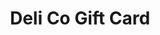 ---
handle: "deli_co_gift_card"
title: "Deli Co Gift Card"
vendor: ""
type: ""
tags: ""
published: ""
options: 
    number: 1
option1_name: "amount"
option1_value: "100"
option2_name: ""
option2_value: ""
option3_name: ""
option3_value: ""
variant_sku: "giftcard_100"
variant_grams: ""
variant_inventory_tracker: ""
variant_inventory_qty: ""
variant_inventory_policy: ""
variant_fulfillment_service: ""
variant_price: "100"
variant_compare_at_price: ""
variant_requires_shipping: ""
variant_taxable: ""
variant_barcode: ""
image_src: "deli-100-gc_590x.png"
image_alt_text: ""
gift_card: "true"
seo_title: ""
seo_description: ""
google_shopping_google_produ: ""
google_shopping_gender: ""
google_shopping_age_group: ""
google_shopping_mpn: ""
google_shopping_adwords_grou: ""
google_shopping_adwords_labe: ""
google_shopping_condition: ""
google_shopping_custom_produ: ""
google_shopping_custom_label: ""
google_shopping_custom_label: ""
google_shopping_custom_label: ""
google_shopping_custom_label: ""
google_shopping_custom_label: ""
variant_image: ""
variant_weight_unit: ""
collections: ["products_list"]
collection_lv2: []
gallery: 
---